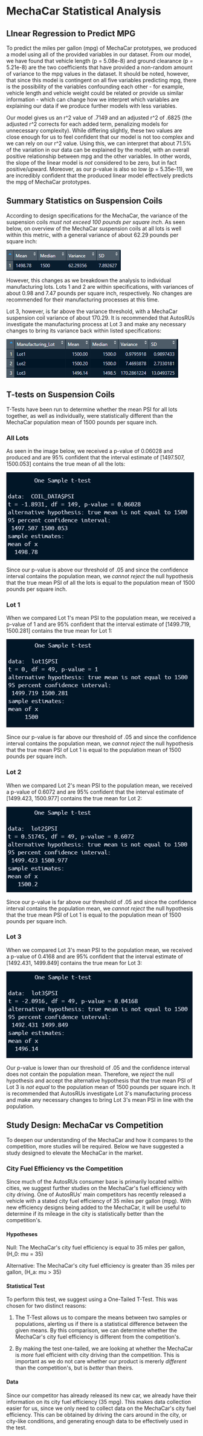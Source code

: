 # MechaCar Statistical Analysis


## LInear Regression to Predict MPG

To predict the miles per gallon (mpg) of MechaCar prototypes, we produced a model using all of the provided variables in our dataset. From our model, we have found that vehicle length (p = 5.08e-8) and ground clearance (p = 5.21e-8) are the two coefficients that have provided a non-random amount of variance to the mpg values in the dataset. It should be noted, however, that since this model is contingent on all five variables predicting mpg, there is the possibility of the variables confounding each other - for example, vehicle length and vehicle weight could be related or provide us similar information - which can change how we interpret which variables are explaining our data if we produce further models with less variables.

Our model gives us an r^2 value of .7149 and an adjusted r^2 of .6825 (the adjusted r^2 corrects for each added term, penalizing models for unnecessary complexity). While differing slightly, these two values are close enough for us to feel confident that our model is not too complex and we can rely on our r^2 value. Using this, we can interpret that about 71.5% of the variation in our data can be explained by the model, with an overall positive relationship between mpg and the other variables. In other words, the slope of the linear model is _not_ considered to be zero, but in fact positive/upward. Moreover, as our p-value is also so low (p = 5.35e-11), we are incredibly confident that the produced linear model effectively predicts the mpg of MechaCar prototypes.


## Summary Statistics on Suspension Coils

According to design specifications for the MechaCar, the variance of the suspension coils _must not exceed 100 pounds per square inch_. As seen below, on overview of the MechaCar suspension coils at all lots is well within this metric, with a general variance of about 62.29 pounds per square inch:

![Summary of All Suspension Coil PSI](Images/total_summary.PNG)

However, this changes as we breakdown the analysis to individual manufacturing lots. Lots 1 and 2 are within specifications, with variances of about 0.98 and 7.47 pounds per square inch, respectively. No changes are recommended for their manufacturing processes at this time.

Lot 3, however, is far above the variance threshold, with a MechaCar suspension coil variance of about 170.29. It is recommended that AutosRUs investigate the manufacturing process at Lot 3 and make any necessary changes to bring its variance back within listed specifications:

![Summary of Suspension Coil PSI by Manufacturing Lot](Images/lot_summary.PNG)


## T-tests on Suspension Coils

T-Tests have been run to determine whether the mean PSI for all lots together, as well as individually, were statistically different than the MechaCar population mean of 1500 pounds per square inch.

### All Lots

As seen in the image below, we received a p-value of 0.06028 and produced and are 95% confident that the interval estimate of [1497.507, 1500.053] contains the true mean of all the lots:

![T-Test Comparing All Lots to Population Mean](Images/ttest_all_lots.PNG)

Since our p-value is above our threshold of .05 and since the confidence interval contains the population mean, we _cannot reject_ the null hypothesis that the true mean PSI of all the lots is equal to the population mean of 1500 pounds per square inch. 

### Lot 1

When we compared Lot 1's mean PSI to the population mean, we received a p-value of 1 and are 95% confident that the interval estimate of [1499.719, 1500.281] contains the true mean for Lot 1:

![T-Test Comparing Lot 1 to Population Mean](Images/ttest_lot1.PNG)

Since our p-value is far above our threshold of .05 and since the confidence interval contains the population mean, we _cannot reject_ the null hypothesis that the true mean PSI of Lot 1 is equal to the population mean of 1500 pounds per square inch.

### Lot 2

When we compared Lot 2's mean PSI to the population mean, we received a p-value of 0.6072 and are 95% confident that the interval estimate of [1499.423, 1500.977] contains the true mean for Lot 2:

![T-Test Comparing Lot 2 to Population Mean](Images/ttest_lot2.PNG)

Since our p-value is far above our threshold of .05 and since the confidence interval contains the population mean, we _cannot reject_ the null hypothesis that the true mean PSI of Lot 1 is equal to the population mean of 1500 pounds per square inch.

### Lot 3

When we compared Lot 3's mean PSI to the population mean, we received a p-value of 0.4168 and are 95% confident that the interval estimate of [1492.431, 1499.849] contains the true mean for Lot 3:

![T-Test Comparing Lot 3 to Population Mean](Images/ttest_lot3.PNG)

Our p-value is lower than our threshold of .05 and the confidence interval does not contain the population mean. Therefore, we _reject_ the null hypothesis and accept the alternative hypothesis that the true mean PSI of Lot 3 is _not equal_ to the population mean of 1500 pounds per square inch. It is recommended that AutosRUs investigate Lot 3's manufacturing process and make any necessary changes to bring Lot 3's mean PSI in line with the population.


## Study Design: MechaCar vs Competition

To deepen our understanding of the MechaCar and how it compares to the competition, more studies will be required. Below we have suggested a study designed to elevate the MechaCar in the market.

### City Fuel Efficiency vs the Competition

Since much of the AutosRUs consumer base is primarily located within cities, we suggest further studies on the MechaCar's fuel efficiency with city driving. One of AutosRUs' main competitors has recently released a vehicle with a stated city fuel efficiency of 35 miles per gallon (mpg). With new efficiency designs being added to the MechaCar, it will be useful to determine if its mileage in the city is statistically better than the competition's.

#### Hypotheses

Null: The MechaCar's city fuel efficiency is equal to 35 miles per gallon, (H_0: mu = 35)

Alternative: The MechaCar's city fuel efficiency is greater than 35 miles per gallon, (H_a: mu > 35)

#### Statistical Test

To perform this test, we suggest using a One-Tailed T-Test. This was chosen for two distinct reasons:

1) The T-Test allows us to compare the means between two samples or populations, alerting us if there is a statistical difference between the given means. By this comparison, we can determine whether the MechaCar's city fuel efficiency is different from the competition's.

2) By making the test one-tailed, we are looking at whether the MechaCar is _more_ fuel efficient with city driving than the competition. This is important as we do not care whether our product is mererly _different_ than the competition's, but is _better_ than theirs.

#### Data

Since our competitor has already released its new car, we already have their information on its city fuel efficiency (35 mpg). This makes data collection easier for us, since we only need to collect data on the MechaCar's city fuel efficiency. This can be obtained by driving the cars around in the city, or city-like conditions, and generating enough data to be effectively used in the test.




